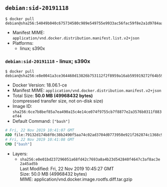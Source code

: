 ## `debian:sid-20191118`

```console
$ docker pull debian@sha256:54049b040c675734580c989e549755e9933ac56fac59f8e2a1d9784aa8e79890
```

-	Manifest MIME: `application/vnd.docker.distribution.manifest.list.v2+json`
-	Platforms:
	-	linux; s390x

### `debian:sid-20191118` - linux; s390x

```console
$ docker pull debian@sha256:e8e0041a3ce364460d13826b753112f2f8959a16ab595919272f64b59bf47f40
```

-	Docker Version: 18.06.1-ce
-	Manifest MIME: `application/vnd.docker.distribution.manifest.v2+json`
-	Total Size: **50.0 MB (49968432 bytes)**  
	(compressed transfer size, not on-disk size)
-	Image ID: `sha256:6ce7b8bef85a7ea490a15c4e14ce074f9755cb7f8877e2a3576b0311f883ef44`
-	Default Command: `["bash"]`

```dockerfile
# Fri, 22 Nov 2019 10:41:07 GMT
ADD file:79132d174b8f0c38b2490f5aa74c02ad3704d0773950e921f262874c1368c974 in / 
# Fri, 22 Nov 2019 10:41:08 GMT
CMD ["bash"]
```

-	Layers:
	-	`sha256:e0e01bd237296051a68fd42c7693a8a4b23d542840f4647c3af8ac3e2a45ad5b`  
		Last Modified: Fri, 22 Nov 2019 10:45:27 GMT  
		Size: 50.0 MB (49968432 bytes)  
		MIME: application/vnd.docker.image.rootfs.diff.tar.gzip
